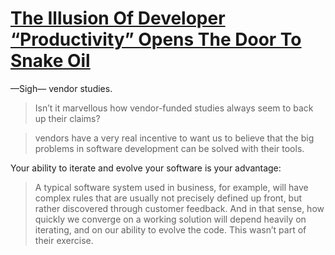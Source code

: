 # [The Illusion Of Developer “Productivity” Opens The Door To Snake Oil](https://codemanship.wordpress.com/2023/09/25/the-illusion-of-developer-productivity-opens-the-door-to-snake-oil/)

—Sigh— vendor studies.

> Isn’t it marvellous how vendor-funded studies always seem to back up their claims?

> vendors have a very real incentive to want us to believe that the big problems in software development can be solved with their tools.

Your ability to iterate and evolve your software is your advantage:

> A typical software system used in business, for example, will have complex rules that are usually not precisely defined up front, but rather discovered through customer feedback. And in that sense, how quickly we converge on a working solution will depend heavily on iterating, and on our ability to evolve the code. This wasn’t part of their exercise.

